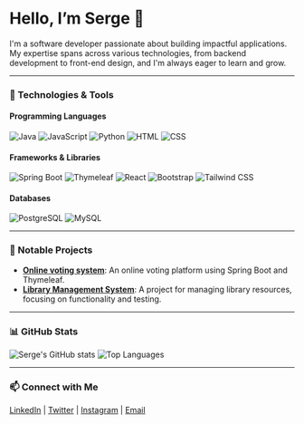 # Hello, I’m Serge 👋

I'm a software developer passionate about building impactful applications. My expertise spans across various technologies, from backend development to front-end design, and I'm always eager to learn and grow.

---

### 🔧 Technologies & Tools

#### Programming Languages
![Java](https://img.shields.io/badge/Java-ED8B00?style=for-the-badge&logo=java&logoColor=white)
![JavaScript](https://img.shields.io/badge/JavaScript-F7DF1E?style=for-the-badge&logo=javascript&logoColor=black)
![Python](https://img.shields.io/badge/Python-3776AB?style=for-the-badge&logo=python&logoColor=white)
![HTML](https://img.shields.io/badge/HTML5-E34F26?style=for-the-badge&logo=html5&logoColor=white)
![CSS](https://img.shields.io/badge/CSS3-1572B6?style=for-the-badge&logo=css3&logoColor=white)

#### Frameworks & Libraries
![Spring Boot](https://img.shields.io/badge/Spring_Boot-6DB33F?style=for-the-badge&logo=spring-boot&logoColor=white)
![Thymeleaf](https://img.shields.io/badge/Thymeleaf-005C0F?style=for-the-badge&logo=thymeleaf&logoColor=white)
![React](https://img.shields.io/badge/React-61DAFB?style=for-the-badge&logo=react&logoColor=black)
![Bootstrap](https://img.shields.io/badge/Bootstrap-7952B3?style=for-the-badge&logo=bootstrap&logoColor=white)
![Tailwind CSS](https://img.shields.io/badge/Tailwind_CSS-38B2AC?style=for-the-badge&logo=tailwind-css&logoColor=white)

#### Databases
![PostgreSQL](https://img.shields.io/badge/PostgreSQL-316192?style=for-the-badge&logo=postgresql&logoColor=white)
![MySQL](https://img.shields.io/badge/MySQL-4479A1?style=for-the-badge&logo=mysql&logoColor=white)

---

### 🌟 Notable Projects

- [**Online voting system**](https://github.com/Ngogaserge/Online-Voting-System): An online voting  platform using Spring Boot and Thymeleaf.
- [**Library Management System**](https://github.com/Ngogaserge/mid_testing_25504): A project for managing library resources, focusing on functionality and testing.

---

### 📊 GitHub Stats
![Serge's GitHub stats](https://github-readme-stats.vercel.app/api?username=Ngogaserge&show_icons=true&theme=radical)
![Top Languages](https://github-readme-stats.vercel.app/api/top-langs/?username=Ngogaserge&layout=compact&theme=radical)

---

### 📫 Connect with Me
[LinkedIn](https://linkedin.com/in/Ngoga-serge) | [Twitter](https://twitter.com/nserge__) | [Instagram](https://instagram.com/ng_serge) | [Email](mailto:sergengoga05@gmail.com)
